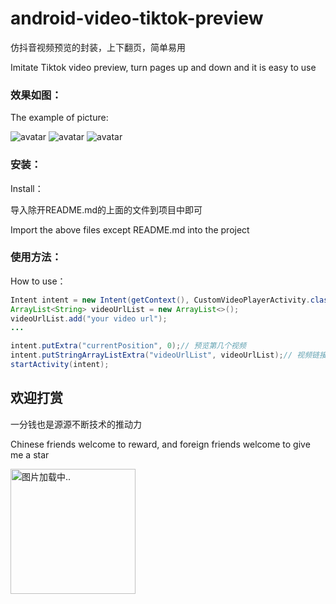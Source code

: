 # android-video-tiktok-preview
仿抖音视频预览的封装，上下翻页，简单易用

Imitate Tiktok video preview, turn pages up and down and it is easy to use

### 效果如图：

The example of picture:

![avatar](https://images.ylwx365.com/images/mini/15891619517450576.jpg)
![avatar](https://images.ylwx365.com/images/mini/91851619517450629.jpg)
![avatar](https://images.ylwx365.com/images/mini/86371619517450528.jpg)

### 安装：

Install：

导入除开README.md的上面的文件到项目中即可

Import the above files except README.md into the project

### 使用方法：

How to use：

```java
Intent intent = new Intent(getContext(), CustomVideoPlayerActivity.class);
ArrayList<String> videoUrlList = new ArrayList<>();
videoUrlList.add("your video url");
...

intent.putExtra("currentPosition", 0);// 预览第几个视频
intent.putStringArrayListExtra("videoUrlList", videoUrlList);// 视频链接集合
startActivity(intent);
```

## 欢迎打赏
一分钱也是源源不断技术的推动力

Chinese friends welcome to reward, and foreign friends welcome to give me a star

<img src="https://images.ylwx365.com/images/mini/14911619318881657.jpg" alt="图片加载中.." width="200" />

